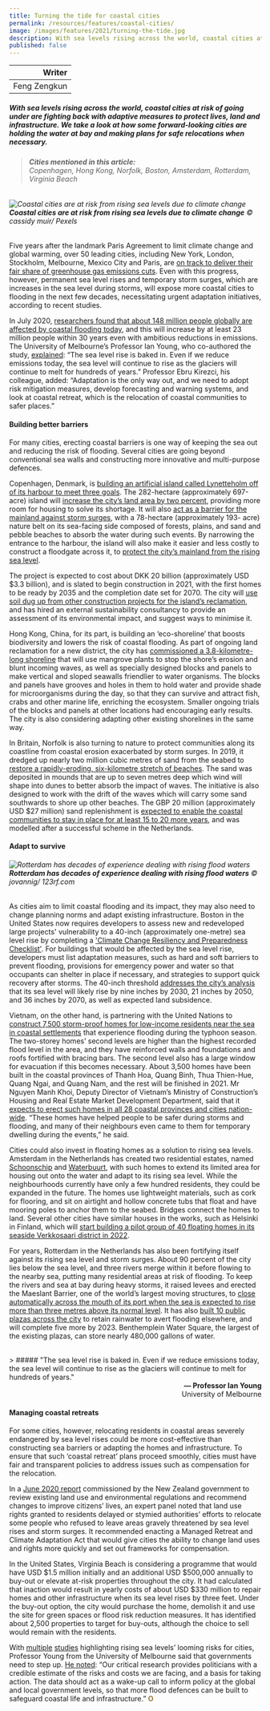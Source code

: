 ```yaml
---
title: Turning the tide for coastal cities
permalink: /resources/features/coastal-cities/
image: /images/features/2021/turning-the-tide.jpg
description: With sea levels rising across the world, coastal cities at risk of going under are fighting back with adaptive measures to protect lives, land and infrastructure. We take a look at how some forward-looking cities are holding the water at bay and making plans for safe relocations when necessary.
published: false
---
```


| Writer |
|---:|
| Feng Zengkun |

##### With sea levels rising across the world, coastal cities at risk of going under are fighting back with adaptive measures to protect lives, land and infrastructure. We take a look at how some forward-looking cities are holding the water at bay and making plans for safe relocations when necessary.

> ###### **Cities mentioned in this article:** <br> Copenhagen, Hong Kong, Norfolk, Boston, Amsterdam, Rotterdam, Virginia Beach

###### ![Coastal cities are at risk from rising sea levels due to climate change](/images/features/2021/turning-the-tide.jpg/)**Coastal cities are at risk from rising sea levels due to climate change** © cassidy muir/ Pexels

Five years after the landmark Paris Agreement to limit climate change and global warming, over 50 leading cities, including New York, London, Stockholm, Melbourne, Mexico City and Paris, are [on track to deliver their fair share of greenhouse gas emissions cuts](https://www.c40.org/press_releases/new-analysis-world-cities-on-track). Even with this progress, however, permanent sea level rises and temporary storm surges, which are increases in the sea level during storms, will expose more coastal cities to flooding in the next few decades, necessitating urgent adaptation initiatives, according to recent studies. 

In July 2020, [researchers found that about 148 million people globally are affected by coastal flooding today](https://www.nature.com/articles/s41598-020-67736-6), and this will increase by at least 23 million people within 30 years even with ambitious reductions in emissions. The University of Melbourne’s Professor Ian Young, who co-authored the study, [explained](https://www.theguardian.com/environment/2020/jul/31/extra-23-million-people-could-face-coastal-flooding-within-30-years-even-with-emission-cuts-study-says): “The sea level rise is baked in. Even if we reduce emissions today, the sea level will continue to rise as the glaciers will continue to melt for hundreds of years.” Professor Ebru Kirezci, his colleague, added: “Adaptation is the only way out, and we need to adopt risk mitigation measures, develop forecasting and warning systems, and look at coastal retreat, which is the relocation of coastal communities to safer places.”

#### **Building better barriers**

For many cities, erecting coastal barriers is one way of keeping the sea out and reducing the risk of flooding. Several cities are going beyond conventional sea walls and constructing more innovative and multi-purpose defences. 

Copenhagen, Denmark, is [building an artificial island called Lynetteholm off of its harbour to meet three goals](https://www.bbc.com/worklife/gallery/20190918-the-new-island-solving-a-nordic-housing-crisis). The 282-hectare (approximately 697-acre) island will [increase the city’s land area by two percent](https://www.cowi.com/about/news-and-press/go-ahead-given-for-lynetteholmen), providing more room for housing to solve its shortage. It will also [act as a barrier for the mainland against storm surges](https://cphpost.dk/?p=120979), with a 78-hectare (approximately 193- acre) nature belt on its sea-facing side composed of forests, plains, and sand and pebble beaches to absorb the water during such events. By narrowing the entrance to the harbour, the island will also make it easier and less costly to construct a floodgate across it, to [protect the city’s mainland from the rising sea level](https://www.railjournal.com/passenger/metros/new-copenhagen-m5-west-metro-line-proposed/). 

The project is expected to cost about DKK 20 billion (approximately USD $3.3 billion), and is slated to begin construction in 2021, with the first homes to be ready by 2035 and the completion date set for 2070. The city will [use soil dug up from other construction projects for the island’s reclamation](https://ramboll.com/projects/rdk/lynetteholm), and has hired an external sustainability consultancy to provide an assessment of its environmental impact, and suggest ways to minimise it. 

Hong Kong, China, for its part, is building an ‘eco-shoreline’ that boosts biodiversity and lowers the risk of coastal flooding. As part of ongoing land reclamation for a new district, the city has [commissioned a 3.8-kilometre-long shoreline](https://www.chinadailyhk.com/article/125759) that will use mangrove plants to stop the shore’s erosion and blunt incoming waves, as well as specially designed blocks and panels to make vertical and sloped seawalls friendlier to water organisms. The blocks and panels have grooves and holes in them to hold water and provide shade for microorganisms during the day, so that they can survive and attract fish, crabs and other marine life, enriching the ecosystem. Smaller ongoing trials of the blocks and panels at other locations had encouraging early results. The city is also considering adapting other existing shorelines in the same way. 

In Britain, Norfolk is also turning to nature to protect communities along its coastline from coastal erosion exacerbated by storm surges. In 2019, it dredged up nearly two million cubic metres of sand from the seabed to [restore a rapidly-eroding, six-kilometre stretch of beaches](https://www.theguardian.com/environment/2019/sep/20/norfolk-slows-down-coastal-erosion-with-sandscaping-scheme). The sand was deposited in mounds that are up to seven metres deep which wind will shape into dunes to better absorb the impact of waves. The initiative is also designed to work with the drift of the waves which will carry some sand southwards to shore up other beaches. The GBP 20 million (approximately USD $27 million) sand replenishment is [expected to enable the coastal communities to stay in place for at least 15 to 20 more years](https://pulitzercenter.org/reporting/how-dutch-are-building-coastal-protection-less-natures-help), and was modelled after a successful scheme in the Netherlands. 

#### **Adapt to survive**

###### ![Rotterdam has decades of experience dealing with rising flood waters](/images/features/2021/rotterdam.jpg/)**Rotterdam has decades of experience dealing with rising flood waters** © jovannig/ 123rf.com

As cities aim to limit coastal flooding and its impact, they may also need to change planning norms and adapt existing infrastructure. Boston in the United States now requires developers to assess new and redeveloped large projects' vulnerability to a 40-inch (approximately one-metre) sea level rise by completing a ['Climate Change Resiliency and Preparedness Checklist'](http://www.bostonplans.org/documents/planning/policy-planning/boston-climate-resiliency-checklist-word-version-2). For buildings that would be affected by the sea level rise, developers must list adaptation measures, such as hard and soft barriers to prevent flooding, provisions for emergency power and water so that occupants can shelter in place if necessary, and strategies to support quick recovery after storms. The 40-inch threshold [addresses the city’s analysis](https://www.boston.gov/sites/default/files/file/2020/10/Final_North%20End%20Downtown%20Final_EMBARGO_0.pdf) that its sea level will likely rise by nine inches by 2030, 21 inches by 2050, and 36 inches by 2070, as well as expected land subsidence.

Vietnam, on the other hand, is partnering with the United Nations to [construct 7,500 storm-proof homes for low-income residents near the sea in coastal settlements](https://e.vnexpress.net/news/news/vietnam-needs-100-000-flood-proof-houses-on-the-coast-undp-4208060.html) that experience flooding during the typhoon season. The two-storey homes’ second levels are higher than the highest recorded flood level in the area, and they have reinforced walls and foundations and roofs fortified with bracing bars. The second level also has a large window for evacuation if this becomes necessary. About 3,500 homes have been built in the coastal provinces of Thanh Hoa, Quang Binh, Thua Thien-Hue, Quang Ngai, and Quang Nam, and the rest will be finished in 2021. Mr Nguyen Manh Khoi, Deputy Director of Vietnam’s Ministry of Construction’s Housing and Real Estate Market Development Department, said that it [expects to erect such homes in all 28 coastal provinces and cities nation-wide](https://www.vir.com.vn/flood-proof-homes-saving-the-day-for-central-coast-families-81273.html). “These homes have helped people to be safer during storms and flooding, and many of their neighbours even came to them for temporary dwelling during the events,” he said. 

Cities could also invest in floating homes as a solution to rising sea levels. Amsterdam in the Netherlands has created two residential estates, named [Schoonschip](http://www.spaceandmatter.nl/schoonschip) and [Waterbuurt](https://www.news18.com/news/buzz/waterbuurt-this-floating-locality-in-amsterdam-is-paving-the-way-to-live-with-rising-sea-levels-3198983.html), with such homes to extend its limited area for housing out onto the water and adapt to its rising sea level. While the neighbourhoods currently have only a few hundred residents, they could be expanded in the future. The homes use lightweight materials, such as cork for flooring, and sit on airtight and hollow concrete tubs that float and have mooring poles to anchor them to the seabed. Bridges connect the homes to land. Several other cities have similar houses in the works, such as Helsinki in Finland, which will [start building a pilot group of 40 floating homes in its seaside Verkkosaari district in 2022](https://thehill.com/changing-america/sustainability/infrastructure/485887-can-floating-houses-provide-a-solution-to). 

For years, Rotterdam in the Netherlands has also been fortifying itself against its rising sea level and storm surges. About 90 percent of the city lies below the sea level, and three rivers merge within it before flowing to the nearby sea, putting many residential areas at risk of flooding. To keep the rivers and sea at bay during heavy storms, it raised levees and erected the Maeslant Barrier, one of the world’s largest moving structures, to [close automatically across the mouth of its port when the sea is expected to rise more than three metres above its normal level](https://www.rijkswaterstaat.nl/english/about-us/gems-of-rijkswaterstaat/maeslant-barrier/index.aspx). It has also [built 10 public plazas across the city](https://pulitzercenter.org/reporting/pour-it-how-dutch-cities-are-soaking-rain-and-reducing-flooding) to retain rainwater to avert flooding elsewhere, and will complete five more by 2023. Benthemplein Water Square, the largest of the existing plazas, can store nearly 480,000 gallons of water. 

<br>
> ##### "The sea level rise is baked in. Even if we reduce emissions today, the sea level will continue to rise as the glaciers will continue to melt for hundreds of years."

<div align="right"><b>— Professor Ian Young</b> <br> University of Melbourne</div>

#### **Managing coastal retreats**

For some cities, however, relocating residents in coastal areas severely endangered by sea level rises could be more cost-effective than constructing sea barriers or adapting the homes and infrastructure. To ensure that such ‘coastal retreat’ plans proceed smoothly, cities must have fair and transparent policies to address issues such as compensation for the relocation. 

In a [June 2020 report](https://www.mfe.govt.nz/sites/default/files/media/RMA/rm-panel-review-report-web.pdf) commissioned by the New Zealand government to review existing land use and environmental regulations and recommend changes to improve citizens’ lives, an expert panel noted that land use rights granted to residents delayed or stymied authorities’ efforts to relocate some people who refused to leave areas gravely threatened by sea level rises and storm surges. It recommended enacting a Managed Retreat and Climate Adaptation Act that would give cities the ability to change land uses and rights more quickly and set out frameworks for compensation.

In the United States, Virginia Beach is considering a programme that would have USD $1.5 million initially and an additional USD $500,000 annually to buy-out or elevate at-risk properties throughout the city. It had calculated that inaction would result in yearly costs of about USD $330 million to repair homes and other infrastructure when its sea level rises by three feet. Under the buy-out option, the city would purchase the home, demolish it and use the site for green spaces or flood risk reduction measures. It has identified about 2,500 properties to target for buy-outs, although the choice to sell would remain with the residents. 

With [multiple](https://climatenewsnetwork.net/rising-tides-will-leave-no-choice-for-us-millions/) [studies](https://climatenewsnetwork.net/europes-coastal-flooding-to-top-half-a-metre-by-2100/) highlighting rising sea levels’ looming risks for cities, Professor Young from the University of Melbourne said that governments need to step up. [He noted](https://www.eco-business.com/news/250-million-coastal-dwellers-will-face-rising-floods/): “Our critical research provides politicians with a credible estimate of the risks and costs we are facing, and a basis for taking action. The data should act as a wake-up call to inform policy at the global and local government levels, so that more flood defences can be built to safeguard coastal life and infrastructure.” **<font color="#967942">O</font>**
